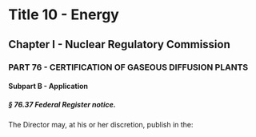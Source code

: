 
# Title 10 - Energy
## Chapter I - Nuclear Regulatory Commission
### PART 76 - CERTIFICATION OF GASEOUS DIFFUSION PLANTS
#### Subpart B - Application
##### § 76.37 Federal Register notice.

The Director may, at his or her discretion, publish in the:
